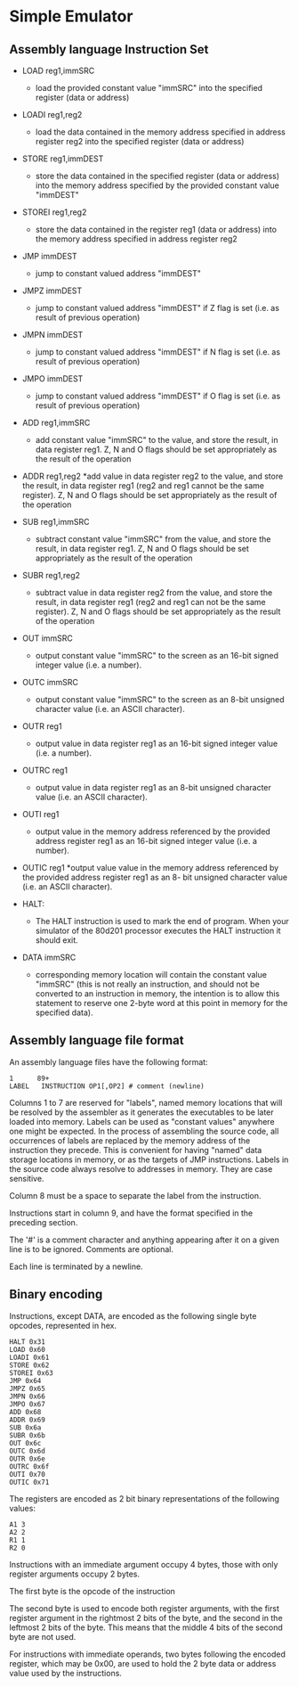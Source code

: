 # Simple Emulator

## Assembly language Instruction Set

* LOAD reg1,immSRC
	* load the provided constant value "immSRC" into the specified
register (data or address)

* LOADI reg1,reg2
	* load the data contained in the memory
address specified in address register reg2 into the specified register (data
or address)
* STORE reg1,immDEST
	* store the data contained in the specified register (data or address)
	into the memory address specified by the provided constant value
	"immDEST"
* STOREI reg1,reg2
	* store the data contained in the register reg1 (data or address)
	into the memory address specified in address register reg2
* JMP immDEST
	* jump to constant valued address "immDEST"
* JMPZ immDEST
	* jump to constant valued address "immDEST" if Z flag is set (i.e.
	as result of previous operation)
* JMPN immDEST
	* jump to constant valued address "immDEST" if N flag is set (i.e.
	as result of previous operation)
* JMPO immDEST
	* jump to constant valued address "immDEST" if O flag is set (i.e. as
	result of previous operation)
* ADD reg1,immSRC
	* add constant value "immSRC" to the value, and store the result, in
	data register reg1. Z, N and O flags should be set appropriately as
	the result of the operation
* ADDR reg1,reg2
	*add value in data register reg2 to the
            value, and store the result, in data register reg1 (reg2 and reg1
            cannot be the same register). Z, N and O flags should be set
            appropriately as the result of the operation
* SUB reg1,immSRC
	* subtract constant value "immSRC" from the value, and store the
	result, in data register reg1. Z, N and O flags should be set
	appropriately as the result of the operation
* SUBR reg1,reg2
	* subtract value in data register
            reg2 from the value, and store the result, in data register reg1
            (reg2 and reg1 can not be the same register). Z, N and O flags
            should be set appropriately as the result of the operation
* OUT immSRC
	* output constant value "immSRC" to the screen as an
	16-bit signed integer value (i.e. a number).
* OUTC immSRC
	* output constant value "immSRC" to the screen
	as an 8-bit unsigned character value (i.e. an ASCII character).
* OUTR reg1
	* output value in data register reg1 as an 16-bit signed
	integer value (i.e. a number).
* OUTRC reg1
	* output value in data register reg1 as an 8-bit
	unsigned character value (i.e. an ASCII character).
* OUTI reg1
	* output value in the memory address referenced by the provided
	address register reg1 as an 16-bit signed integer value (i.e. a
	number).
* OUTIC reg1
	*output value value in the memory
            address referenced by the provided address register reg1 as an 8-
            bit unsigned character value (i.e. an ASCII character).
* HALT:
	* The HALT instruction is used to mark the end of program. When your
            simulator of the 80d201 processor executes the HALT instruction it
            should exit.
* DATA immSRC
	* corresponding memory location will contain the constant
            value "immSRC" (this is not really an instruction, and should not
	be
            converted to an instruction in memory, the intention is to allow
            this statement to reserve one 2-byte word at this point in memory
            for the specified data).

## Assembly language file format
An assembly language files have the following format:

```
1      89+
LABEL   INSTRUCTION OP1[,OP2] # comment (newline)
```

Columns 1 to 7 are reserved for "labels",  named memory locations that will be
resolved by the assembler as it generates the executables to be later loaded
into memory. Labels can be used as "constant values" anywhere one might be
expected. In the process of assembling the source code, all occurrences of
labels are replaced by the memory address of the instruction they precede. This
is convenient for having "named" data storage locations in memory, or as the
targets of JMP instructions. Labels in the source code always resolve to
addresses in memory.  They are case sensitive.

Column 8 must be a space to separate the label from the
instruction.

Instructions start in column 9, and have the format specified in the preceding
section.

The '#' is a comment character and anything appearing after it on a given line
is to be ignored.  Comments are optional.

Each line is terminated by a newline.

## Binary encoding

Instructions, except DATA, are encoded as the following single byte opcodes,
represented in hex.

```
HALT 0x31
LOAD 0x60
LOADI 0x61
STORE 0x62
STOREI 0x63
JMP 0x64
JMPZ 0x65
JMPN 0x66
JMPO 0x67
ADD 0x68
ADDR 0x69
SUB 0x6a
SUBR 0x6b
OUT 0x6c
OUTC 0x6d
OUTR 0x6e
OUTRC 0x6f
OUTI 0x70
OUTIC 0x71
```

The registers are encoded as 2 bit binary representations of the following
values:
```
A1 3
A2 2
R1 1
R2 0
```

Instructions with an immediate argument occupy 4 bytes, those with only
register arguments occupy 2 bytes.

The first byte is the opcode of the instruction

The second byte is used to encode both register arguments, with the first
      register argument in the rightmost 2 bits of the byte, and the second in
      the leftmost 2 bits of the byte. This means that the middle 4 bits of the
      second byte are not used.

For instructions with immediate operands, two bytes following the
      encoded register, which may be 0x00, are used to hold the 2 byte data or 
address value used by the
      instructions.

